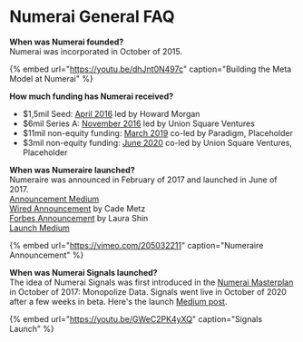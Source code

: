 # Numerai General FAQ

**When was Numerai founded?**  
Numerai was incorporated in October of 2015.

{% embed url="https://youtu.be/dhJnt0N497c" caption="Building the Meta Model at Numerai" %}

**How much funding has Numerai received?**  
- $1,5mil Seed: [April 2016](https://www.ft.com/content/b743fa8e-034a-11e6-af1d-c47326021344) led by Howard Morgan  
- $6mil Series A: [November 2016](https://www.wired.com/2016/12/7500-faceless-coders-paid-bitcoin-built-hedge-funds-brain/)  led by Union Square Ventures  
- $11mil non-equity funding: [March 2019](https://www.coindesk.com/numerai-token-sale-raises-11-million-from-vc-firms-paradigm-placeholder) co-led by Paradigm, Placeholder  
- $3mil non-equity funding: [June 2020](https://www.theblockcrypto.com/post/67223/numerai-3-million-token-sale-staking-protocol) co-led by Union Square Ventures, Placeholder 

**When was Numeraire launched?**  
Numeraire was announced in February of 2017 and launched in June of 2017.  
[Announcement Medium](https://medium.com/numerai/a-new-cryptocurrency-for-coordinating-artificial-intelligence-on-numerai-9251a131419a)  
[Wired Announcement](https://www.wired.com/2017/02/ai-hedge-fund-created-new-currency-make-wall-street-work-like-open-source/) by Cade Metz  
[Forbes Announcement](https://www.forbes.com/sites/laurashin/2017/02/21/this-is-the-worlds-first-cryptocurrency-issued-by-a-hedge-fund/?sh=72adaafe60b6) by Laura Shin  
[Launch Medium](https://medium.com/numerai/an-ai-hedge-fund-goes-live-on-ethereum-a80470c6b681)

{% embed url="https://vimeo.com/205032211" caption="Numeraire Announcement" %}

**When was Numerai Signals launched?**  
The idea of Numerai Signals was first introduced in the [Numerai Masterplan](https://medium.com/numerai/numerais-master-plan-1a00f133dba9) in October of 2017: Monopolize Data. Signals went live in October of 2020 after a few weeks in beta. Here's the launch [Medium post](https://medium.com/numerai/building-the-last-hedge-fund-introducing-numerai-signals-12de26dfa69c).

{% embed url="https://youtu.be/GWeC2PK4yXQ" caption="Signals Launch" %}



